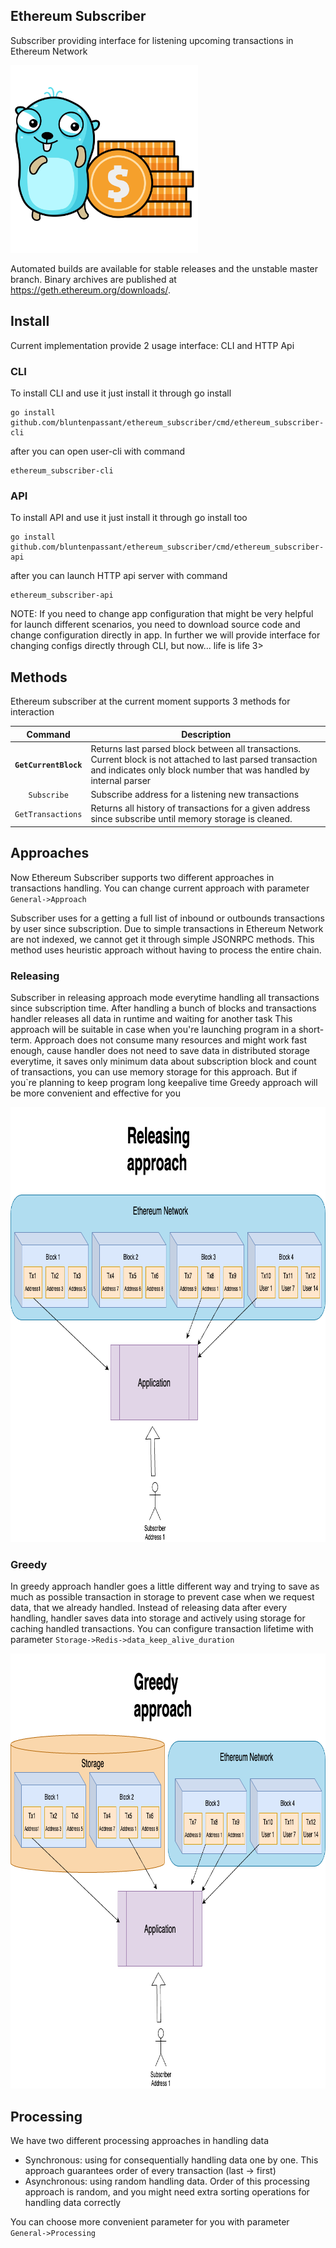 ## Ethereum Subscriber 

Subscriber providing interface for listening upcoming transactions in 
Ethereum Network

<img alt="gopher-in-glasses" src="doc/8.png" width="300">


Automated builds are available for stable releases and the unstable master branch. Binary
archives are published at https://geth.ethereum.org/downloads/.

## Install

Current implementation provide 2 usage interface: CLI and HTTP Api

### CLI

To install CLI and use it just install it through go install
```shell
go install github.com/bluntenpassant/ethereum_subscriber/cmd/ethereum_subscriber-cli
```
after you can open user-cli with command
```shell
ethereum_subscriber-cli
```

### API 

To install API and use it just install it through go install too
```shell
go install github.com/bluntenpassant/ethereum_subscriber/cmd/ethereum_subscriber-api
```

after you can launch HTTP api server with command
```shell
ethereum_subscriber-api
```

NOTE: If you need to change app configuration that might be
very helpful for launch different scenarios, you need to download source code 
and change configuration directly in app. In further we will provide interface for
changing configs directly through CLI, but now... life is life 3>

## Methods

Ethereum subscriber at the current moment supports 3 methods for interaction

|        Command        | Description                                                                                                                                                                                                                                                                                                                                                                                                                                                                                       |
|:---------------------:|---------------------------------------------------------------------------------------------------------------------------------------------------------------------------------------------------------------------------------------------------------------------------------------------------------------------------------------------------------------------------------------------------------------------------------------------------------------------------------------------------|
| **`GetCurrentBlock`** | Returns last parsed block between all transactions. Current block is not attached to last parsed transaction and indicates only block number that was handled by internal parser                                                                                                                                                                                                                                                                                                                  |
|      `Subscribe`      | Subscribe address for a listening new transactions                                                                                                                                                                                                                                                                                                                                                                                                                                                |
|   `GetTransactions`   | Returns all history of transactions for a given address since subscribe until memory storage is cleaned.                                                                                                                                                                                                                                                                                                                                                                                          |

## Approaches

Now Ethereum Subscriber supports two different approaches in transactions handling.
You can change current approach with parameter `General->Approach`

Subscriber uses for a getting a full list of inbound or outbounds transactions by user since subscription.
Due to simple transactions in Ethereum Network are not indexed, we cannot get it through simple JSONRPC methods.
This method uses heuristic approach without having to process the entire chain.

### Releasing
Subscriber in releasing approach mode everytime handling all transactions since subscription time.
After handling a bunch of blocks and transactions handler releases all data in runtime and waiting for
another task
This approach will be suitable in case when you're launching program in a short-term.
Approach does not consume many resources and might work fast enough, cause handler does not need to 
save data in distributed storage everytime, it saves only minimum data about subscription block and count of
transactions, you can use memory storage for this approach. But if you`re planning to keep program long keepalive time
Greedy approach will be more convenient and effective for you

<img alt="gopher-in-glasses" src="doc/releasing_approach.png" width="851" height="696">

### Greedy
In greedy approach handler goes a little different way and trying 
to save as much as possible transaction in storage to prevent case
when we request data, that we already handled. Instead of releasing data
after every handling, handler saves data into storage and actively using
storage for caching handled transactions. You can configure transaction lifetime
with parameter `Storage->Redis->data_keep_alive_duration`

<img alt="gopher-in-glasses" src="doc/greedy_approach.png" width="881" height="696">

## Processing
We have two different processing approaches in handling data
* Synchronous: using for consequentially handling data one by one. 
This approach guarantees order of every transaction (last -> first)
* Asynchronous: using random handling data. 
Order of this processing approach is random, and you might need extra 
sorting operations for handling data correctly

You can choose more convenient parameter for you with parameter `General->Processing`